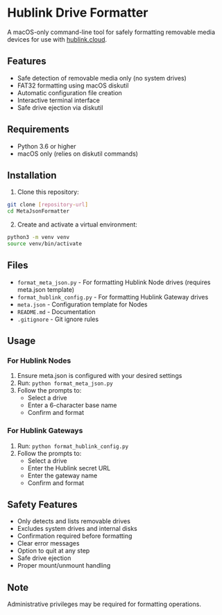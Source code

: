 # Hublink Drive Formatter

A macOS-only command-line tool for safely formatting removable media devices for use with [hublink.cloud](https://hublink.cloud).

## Features

- Safe detection of removable media only (no system drives)
- FAT32 formatting using macOS diskutil
- Automatic configuration file creation
- Interactive terminal interface
- Safe drive ejection via diskutil

## Requirements

- Python 3.6 or higher
- macOS only (relies on diskutil commands)

## Installation

1. Clone this repository:
```bash
git clone [repository-url]
cd MetaJsonFormatter
```

2. Create and activate a virtual environment:
```bash
python3 -m venv venv
source venv/bin/activate
```

## Files

- `format_meta_json.py` - For formatting Hublink Node drives (requires meta.json template)
- `format_hublink_config.py` - For formatting Hublink Gateway drives
- `meta.json` - Configuration template for Nodes
- `README.md` - Documentation
- `.gitignore` - Git ignore rules

## Usage

### For Hublink Nodes

1. Ensure meta.json is configured with your desired settings
2. Run: `python format_meta_json.py`
3. Follow the prompts to:
   - Select a drive
   - Enter a 6-character base name
   - Confirm and format

### For Hublink Gateways

1. Run: `python format_hublink_config.py`
2. Follow the prompts to:
   - Select a drive
   - Enter the Hublink secret URL
   - Enter the gateway name
   - Confirm and format

## Safety Features

- Only detects and lists removable drives
- Excludes system drives and internal disks
- Confirmation required before formatting
- Clear error messages
- Option to quit at any step
- Safe drive ejection
- Proper mount/unmount handling

## Note

Administrative privileges may be required for formatting operations. 